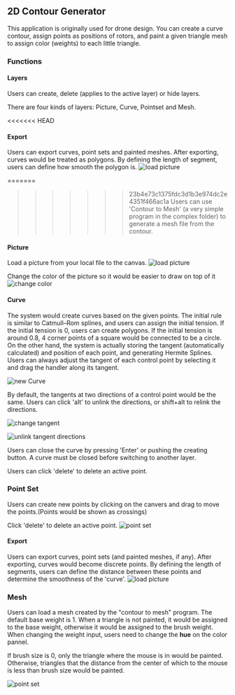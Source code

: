 ## 2D Contour Generator
This application is originally used for drone design. You can create a curve contour, assign points as positions of rotors, and paint a given triangle mesh to assign color (weights) to each little triangle.

### Functions

#### Layers
Users can create, delete (applies to the active layer) or hide layers.

There are four kinds of layers: Picture, Curve, Pointset and Mesh. 

<<<<<<< HEAD
#### Export
Users can export curves, point sets and painted meshes.
After exporting, curves would be treated as polygons. By defining the length of segment, users can define how smooth the polygon is.
![load picture](screenshots/export.png)

=======
>>>>>>> 23b4e73c1375fdc3d1b3e974dc2e4351f466ac1a
Users can use 'Contour to Mesh' (a very simple program in the complex folder) to generate a mesh file from the contour.

#### Picture
Load a picture from your local file to the canvas.
![load picture](screenshots/loadPic.png)

Change the color of the picture so it would be easier to draw on top of it
![change color](screenshots/changeColor.png)

#### Curve

The system would create curves based on the given points. The initial rule is similar to Catmull–Rom splines, and users can assign the initial tension. If the initial tension is 0, users can create polygons. If the initial tension is around 0.8, 4 corner points of a square would be connected to be a circle.
On the other hand, the system is actually storing the tangent (automatically calculated) and position of each point, and generating Hermite Splines. Users can always adjust the tangent of each control point by selecting it and drag the handler along its tangent.

![new Curve](screenshots/newCurve.png)

By default, the tangents at two directions of a control point would be the same. Users can click 'alt' to unlink the directions, or shift+alt to relink the directions.

![change tangent](screenshots/changeTangent.png)

![unlink tangent directions](screenshots/relintTangent.png)

Users can close the curve by pressing 'Enter' or pushing the creating button. A curve must be closed before switching to another layer.

Users can click 'delete' to delete an active point.

### Point Set
Users can create new points by clicking on the canvers and drag to move the points.(Points would be shown as crossings)

Click 'delete' to delete an active point.
![point set](screenshots/pointSet.png)

#### Export
Users can export curves, point sets (and painted meshes, if any).
After exporting, curves would become discrete points. By defining the length of segments, users can define the distance between these points and determine the smoothness of the 'curve'.
![load picture](screenshots/export.png)

### Mesh
Users can load a mesh created by the "contour to mesh" program. 
The default base weight is 1. When a triangle is not painted, it would be assigned to the base weight, otherwise it would be assigned to the brush weight.  
When changing the weight input, users need to change the **hue** on the color pannel.

If brush size is 0, only the triangle where the mouse is in would be painted. Otherwise, triangles that the distance from the center of which to the mouse is less than brush size would be painted. 

![point set](screenshots/mesh.png)
